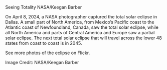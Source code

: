 Seeing Totality 
 NASA/Keegan Barber

On April 8, 2024, a NASA photographer captured the total solar eclipse in Dallas. A small part of North America, from Mexico’s Pacific coast to the Atlantic coast of Newfoundland, Canada, saw the total solar eclipse, while all North America and parts of Central America and Europe saw a partial solar eclipse. The next total solar eclipse that will travel across the lower 48 states from coast to coast is in 2045.

See more photos of the eclipse on Flickr.

Image Credit: NASA/Keegan Barber